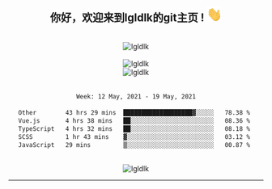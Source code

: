 <div align="center">
<h2> 你好，欢迎来到lgldlk的git主页 ! <img src="https://github.com/lgldlk/lgldlk/blob/main/gifs/Hi.gif" width="30px"></h2>
</div>

<div align="center">
 </br>
 <img src="http://aiitapp.cn:8091/?color=rgba(37,144,118,1)&shadowColor=rgba(12,16,20,1)&fontSize=120&&shadowOffsetX=9&shadowOffsetY=11" height="26px" alt="lgldlk" />
 </br>

   </br>
 <img src="https://github-readme-stats.vercel.app/api?username=lgldlk&show_icons=true&theme=gotham&locale=cn" alt="lgldlk" />
 

</br>

<img  src="http://github-readme-stats.vercel.app/api/top-langs/?username=lgldlk&show_icons=true&theme=gotham&locale=cn&layout=compact" alt="lgldlk"/>  
</br>
</br>

<!--START_SECTION:waka-->
```text
Week: 12 May, 2021 - 19 May, 2021

Other        43 hrs 29 mins  ███████████████████▓░░░░░   78.38 % 
Vue.js       4 hrs 38 mins   ██░░░░░░░░░░░░░░░░░░░░░░░   08.36 % 
TypeScript   4 hrs 32 mins   ██░░░░░░░░░░░░░░░░░░░░░░░   08.18 % 
SCSS         1 hr 43 mins    ▓░░░░░░░░░░░░░░░░░░░░░░░░   03.12 % 
JavaScript   29 mins         ▒░░░░░░░░░░░░░░░░░░░░░░░░   00.87 % 
```
<!--END_SECTION:waka-->

 </br>
  <img src="https://visitor-badge.glitch.me/badge?page_id=lgldlk" alt="lgldlk" />
</div >
  
---

 


